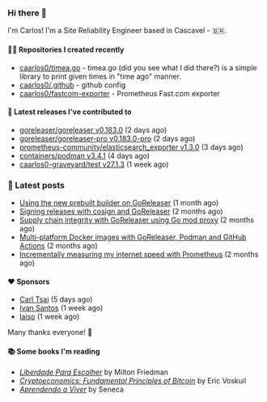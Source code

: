 ### Hi there 👋

I'm Carlos! I'm a Site Reliability Engineer based in Cascavel - 🇧🇷.

#### 👨‍💻 Repositories I created recently
- [caarlos0/timea.go](https://github.com/caarlos0/timea.go) - timea.go (did you see what I did there?) is a simple library to print given times in &#34;time ago&#34; manner.
- [caarlos0/.github](https://github.com/caarlos0/.github) - github config
- [caarlos0/fastcom-exporter](https://github.com/caarlos0/fastcom-exporter) - Prometheus Fast.com exporter

#### 🚀 Latest releases I've contributed to


- [goreleaser/goreleaser v0.183.0](https://github.com/goreleaser/goreleaser/releases/tag/v0.183.0) (2 days ago)
- [goreleaser/goreleaser-pro v0.183.0-pro](https://github.com/goreleaser/goreleaser-pro/releases/tag/v0.183.0-pro) (2 days ago)
- [prometheus-community/elasticsearch_exporter v1.3.0](https://github.com/prometheus-community/elasticsearch_exporter/releases/tag/v1.3.0) (3 days ago)
- [containers/podman v3.4.1](https://github.com/containers/podman/releases/tag/v3.4.1) (4 days ago)
- [caarlos0-graveyard/test v27.1.3](https://github.com/caarlos0-graveyard/test/releases/tag/v27.1.3) (1 week ago)

### 📄 Latest posts
- [Using the new prebuilt builder on GoReleaser](https://carlosbecker.com/posts/goreleaser-prebuilt/) (1 month ago)
- [Signing releases with cosign and GoReleaser](https://carlosbecker.com/posts/goreleaser-cosign/) (2 months ago)
- [Supply chain integrity with GoReleaser using Go mod proxy](https://carlosbecker.com/posts/supply-chain-goreleaser-go-mod-proxy/) (2 months ago)
- [Multi-platform Docker images with GoReleaser, Podman and GitHub Actions](https://carlosbecker.com/posts/goreleaser-actions-podman/) (2 months ago)
- [Incrementally measuring my internet speed with Prometheus](https://carlosbecker.com/posts/speedtest-prometheus/) (2 months ago)

#### ❤️ Sponsors
- [Carl Tsai](https://github.com/moonape1226) (5 days ago)
- [Ivan Santos](https://github.com/pragmaticivan) (1 week ago)
- [laiso](https://github.com/laiso) (1 week ago)

Many thanks everyone! 🙏

#### 📚 Some books I'm reading
- _[Liberdade Para Escolher](https://www.goodreads.com/book/show/17238591-liberdade-para-escolher)_ by Milton Friedman
- _[Cryptoeconomics: Fundamental Principles of Bitcoin](https://www.goodreads.com/book/show/56919322-cryptoeconomics)_ by Eric Voskuil
- _[Aprendendo a Viver](https://www.goodreads.com/book/show/28219486-aprendendo-a-viver)_ by Seneca
